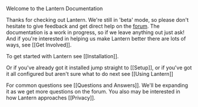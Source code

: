 Welcome to the Lantern Documentation

Thanks for checking out Lantern. We're still in 'beta' mode, so please don't hesitate to give feedback and get direct help on the [forum](https://groups.google.com/forum/#!forum/lantern-users-en). The documentation is a work in progress, so if we leave anything out just ask! And if you're interested in helping us make Lantern better there are lots of ways, see [[Get Involved]].

To get started with Lantern see [[Installation]].

Or if you've already got it installed jump straight to [[Setup]], or if you've got it all configured but aren't sure what to do next see [[Using Lantern]]

For common questions see [[Questions and Answers]]. We'll be expanding it as we get more questions on the forum. You also may be interested in how Lantern approaches [[Privacy]].
